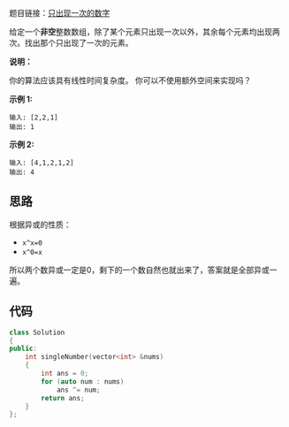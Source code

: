 题目链接：[只出现一次的数字](https://leetcode-cn.com/problems/single-number/)

给定一个**非空**整数数组，除了某个元素只出现一次以外，其余每个元素均出现两次。找出那个只出现了一次的元素。

**说明：**

你的算法应该具有线性时间复杂度。 你可以不使用额外空间来实现吗？

**示例 1:**

```
输入: [2,2,1]
输出: 1
```

**示例 2:**

```
输入: [4,1,2,1,2]
输出: 4
```

## 思路

根据异或的性质：

- `x^x=0`
- `x^0=x`

所以两个数异或一定是0，剩下的一个数自然也就出来了，答案就是全部异或一遍。

## 代码

```cpp
class Solution
{
public:
    int singleNumber(vector<int> &nums)
    {
        int ans = 0;
        for (auto num : nums)
            ans ^= num;
        return ans;
    }
};
```

